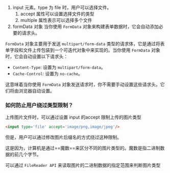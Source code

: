 1. input 元素。type 为 file 时，用户可以选择文件。
	1. accept 属性可以设置选择文件的类型
	2. multiple 属性表示可以选择多个文件
2. formData 对象
 当你使用 `FormData` 对象来构建表单数据时，它会自动添加必要的请求头。

`FormData` 对象主要用于发送 `multipart/form-data` 类型的请求体，它是通过将表单字段和文件上传包装到一个可迭代对象中来实现的。当你使用 `FormData` 对象时，它会自动设置以下请求头：

- `Content-Type`: 设置为 `multipart/form-data`。
- `Cache-Control`: 设置为 `no-cache`。

这意味着当你使用 `FormData` 对象发送请求时，你不需要手动设置这些请求头。它们将由浏览器自动设置。

### 如何防止用户绕过类型限制？
上传图片文件时，可以通过设置 input 的accept 限制上传的图片类型

```html
<input type='file' accept='image/png,image/jpeg'/>
```

但是，用户可以通过修改图片后缀名的方式绕过这种限制。

这是因为，计算机是通过==魔数==来区分不同的图片类型的。魔数是指二进制数据的前几个字节。

可以通过 `FileReader API` 来读取图片的二进制数据的指定范围来判断图片类型